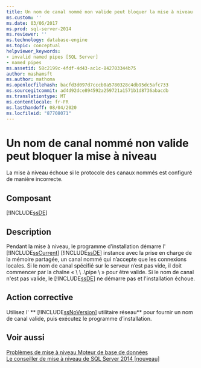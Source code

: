 ```yaml
---
title: Un nom de canal nommé non valide peut bloquer la mise à niveau | Microsoft Docs
ms.custom: ''
ms.date: 03/06/2017
ms.prod: sql-server-2014
ms.reviewer: ''
ms.technology: database-engine
ms.topic: conceptual
helpviewer_keywords:
- invalid named pipes [SQL Server]
- named pipes
ms.assetid: 58c2199c-4fdf-4d43-ac1c-842703344b75
author: mashamsft
ms.author: mathoma
ms.openlocfilehash: bacfd3d097d7cccb0a5780328c4db95dc5afc733
ms.sourcegitcommit: ad4d92dce894592a259721a1571b1d8736abacdb
ms.translationtype: MT
ms.contentlocale: fr-FR
ms.lasthandoff: 08/04/2020
ms.locfileid: "87708071"
---
```

# <a name="invalid-named-pipe-name-can-block-upgrade"></a>Un nom de canal nommé non valide peut bloquer la mise à niveau
  La mise à niveau échoue si le protocole des canaux nommés est configuré de manière incorrecte.  
  
## <a name="component"></a>Composant  
 [!INCLUDE[ssDE](../../includes/ssde-md.md)]  
  
## <a name="description"></a>Description  
 Pendant la mise à niveau, le programme d’installation démarre l' [!INCLUDE[ssCurrent](../../includes/sscurrent-md.md)] [!INCLUDE[ssDE](../../includes/ssde-md.md)] instance avec la prise en charge de la mémoire partagée, un canal nommé qui n’accepte que les connexions locales. Si le nom de canal spécifié sur le serveur n’est pas vide, il doit commencer par la chaîne « \\ \\ .\pipe \\ » pour être valide. Si le nom de canal n'est pas valide, le [!INCLUDE[ssDE](../../includes/ssde-md.md)] ne démarre pas et l'installation échoue.  
  
## <a name="corrective-action"></a>Action corrective  
 Utilisez l' ** [!INCLUDE[ssNoVersion](../../includes/ssnoversion-md.md)] utilitaire réseau** pour fournir un nom de canal valide, puis exécutez le programme d’installation.  
  
## <a name="see-also"></a>Voir aussi  
 [Problèmes de mise à niveau Moteur de base de données](../../../2014/sql-server/install/database-engine-upgrade-issues.md)   
 [Le conseiller de mise à niveau de SQL Server 2014 &#91;nouveau&#93;](sql-server-2014-upgrade-advisor.md)  
  
  
